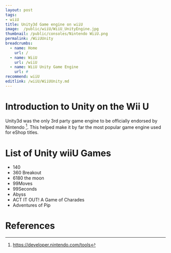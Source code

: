 ```yaml
---
layout: post
tags: 
- wiiU
title: Unity3d Game engine on wiiU
image:  /public/wiiU/WiiU_UnityEngine.jpg
thumbnail: /public/consoles/Nintendo WiiU.png
permalink: /WiiUUnity
breadcrumbs:
  - name: Home
    url: /
  - name: WiiU
    url: /wiiU
  - name: WiiU Unity Game Engine
    url: #
recommend: wiiU
editlink: /wiiU/WiiUUnity.md
---
```


# Introduction to Unity on the Wii U
Unity3d was the only 3rd party game engine to be officially endorsed by Nintendo [^1]. This helped make it by far the most popular game engine used for eShop titles.

# List of Unity wiiU Games
* 140
* 360 Breakout
* 6180 the moon
* 99Moves
* 99Seconds
* Abyss
* ACT IT OUT! A Game of Charades
* Adventures of Pip

# References
[^1]: https://developer.nintendo.com/tools 
